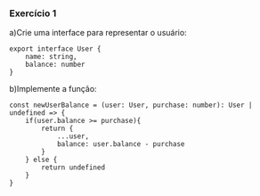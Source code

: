 ### Exercício 1

a)Crie uma interface para representar o usuário:
```
export interface User {
    name: string,
    balance: number
}

```
b)Implemente a função:
```
const newUserBalance = (user: User, purchase: number): User | undefined => {
    if(user.balance >= purchase){
        return {
            ...user,
            balance: user.balance - purchase
        }
    } else {
        return undefined
    }
} 
```